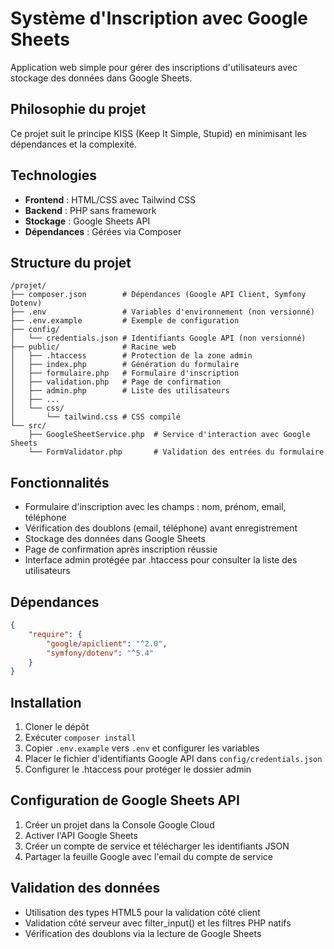# Système d'Inscription avec Google Sheets

Application web simple pour gérer des inscriptions d'utilisateurs avec stockage des données dans Google Sheets.

## Philosophie du projet

Ce projet suit le principe KISS (Keep It Simple, Stupid) en minimisant les dépendances et la complexité.

## Technologies

- **Frontend** : HTML/CSS avec Tailwind CSS
- **Backend** : PHP sans framework
- **Stockage** : Google Sheets API
- **Dépendances** : Gérées via Composer

## Structure du projet

```
/projet/
├── composer.json        # Dépendances (Google API Client, Symfony Dotenv)
├── .env                 # Variables d'environnement (non versionné)
├── .env.example         # Exemple de configuration
├── config/
│   └── credentials.json # Identifiants Google API (non versionné)
├── public/              # Racine web
│   ├── .htaccess        # Protection de la zone admin
│   ├── index.php        # Génération du formulaire
│   ├── formulaire.php   # Formulaire d'inscription
│   ├── validation.php   # Page de confirmation
│   ├── admin.php        # Liste des utilisateurs
│   ├── ...
│   └── css/
│       └── tailwind.css # CSS compilé
└── src/
    ├── GoogleSheetService.php  # Service d'interaction avec Google Sheets
    └── FormValidator.php       # Validation des entrées du formulaire
```

## Fonctionnalités

- Formulaire d'inscription avec les champs : nom, prénom, email, téléphone
- Vérification des doublons (email, téléphone) avant enregistrement
- Stockage des données dans Google Sheets
- Page de confirmation après inscription réussie
- Interface admin protégée par .htaccess pour consulter la liste des utilisateurs

## Dépendances

```json
{
    "require": {
        "google/apiclient": "^2.0",
        "symfony/dotenv": "^5.4"
    }
}
```

## Installation

1. Cloner le dépôt
2. Exécuter `composer install`
3. Copier `.env.example` vers `.env` et configurer les variables
4. Placer le fichier d'identifiants Google API dans `config/credentials.json`
5. Configurer le .htaccess pour protéger le dossier admin

## Configuration de Google Sheets API

1. Créer un projet dans la Console Google Cloud
2. Activer l'API Google Sheets
3. Créer un compte de service et télécharger les identifiants JSON
4. Partager la feuille Google avec l'email du compte de service

## Validation des données

- Utilisation des types HTML5 pour la validation côté client
- Validation côté serveur avec filter_input() et les filtres PHP natifs
- Vérification des doublons via la lecture de Google Sheets
